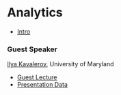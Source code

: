 # Analytics

* [Intro](intro.pdf)

### Guest Speaker

[Ilya Kavalerov](/people/ilya-kavalerov.md), University of Maryland

* [Guest Lecture](lecture.pdf)
* [Presentation Data](guest/)
